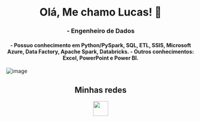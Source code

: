 <h1 align="center"> Olá, Me chamo Lucas! 👋 </h1>

<h3 align="center"> - Engenheiro de Dados </h3>

<h4 align="center"> - Possuo conhecimento em Python/PySpark, SQL, ETL, SSIS, Microsoft Azure, Data Factory, Apache Spark, Databricks.
- Outros conhecimentos: Excel, PowerPoint e Power BI. </h4>

![image](https://user-images.githubusercontent.com/115668126/230698698-effe42d5-1288-4c4f-a344-8c9e874b0ecd.png)

 <h2 align="center">Minhas redes</h2>
<div align="center"> 
  <a href="https://www.linkedin.com/in/lucasalexandre7/" target="_blank"><img height="40" src="https://img.shields.io/badge/-LinkedIn-%230077B5?style=for-the-badge&logo=linkedin&logoColor=white" target="_blank"></a> 
 

